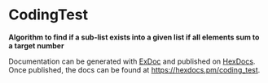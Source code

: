 # CodingTest

**Algorithm to find if a sub-list exists into a given list if all elements sum to a target number**


Documentation can be generated with [ExDoc](https://github.com/elixir-lang/ex_doc)
and published on [HexDocs](https://hexdocs.pm). Once published, the docs can
be found at <https://hexdocs.pm/coding_test>.

